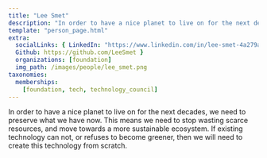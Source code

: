 ```yaml
---
title: "Lee Smet"
description: "In order to have a nice planet to live on for the next decades, we need to preserve what we have now."
template: "person_page.html"
extra:
  socialLinks: { LinkedIn: "https://www.linkedin.com/in/lee-smet-4a279a136/",
  Github: https://github.com/LeeSmet }
  organizations: [foundation]
  img_path: /images/people/lee_smet.png
taxonomies:
  memberships:
    [foundation, tech, technology_council]
---
```


In order to have a nice planet to live on for the next decades, we need to preserve what we have now. This means we need to stop wasting scarce resources, and move towards a more sustainable ecosystem. If existing technology can not, or refuses to become greener, then we will need to create this technology from scratch.